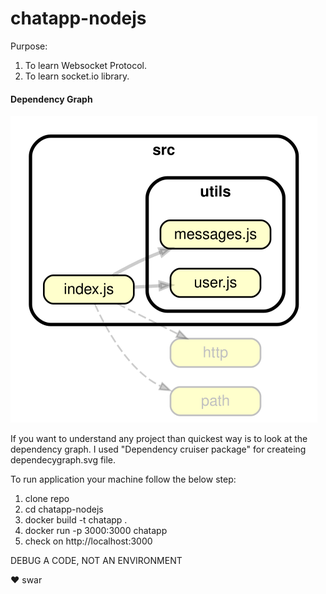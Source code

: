# chatapp-nodejs

Purpose:
1. To learn Websocket Protocol.
2. To learn socket.io library.

#### Dependency Graph
![](/dependencygraph.svg)

If you want to understand any project than quickest way is to look at the dependency graph.
I used "Dependency cruiser package" for createing dependecygraph.svg file.

To run application your machine follow the below step:
1. clone repo
2. cd chatapp-nodejs
3. docker build -t chatapp .
4. docker run -p 3000:3000 chatapp
5. check on http://localhost:3000

DEBUG A CODE, NOT AN ENVIRONMENT

❤️ swar
